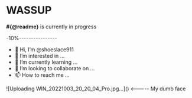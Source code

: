<h1> WASSUP </h1>
<p> <strong>#{@readme}</strong> is currently in progress </p>
<p> -10%----------------</p> 
<ul>
  <li> 👋 Hi, I’m @shoeslace911 </li>
<li> 👀 I’m interested in ... </li>
<li> 🌱 I’m currently learning ... </li>
<li> 💞️ I’m looking to collaborate on ... </li>
<li> 📫 How to reach me ... </li>
</ul>
<!---
shoeslace911/shoeslace911 is a ✨ special ✨ repository because its `README.md` (this file) appears on your GitHub profile.
You can click the Previe![WIN_20221003_20_20_04_Pro](https://user-images.githubusercontent.com/98511262/202061229-a73a64e5-3b56-4a37-b44e-ebf71d7a9ae4.jpg)
w link to take a look at your changes.
--->
![Uploading WIN_20221003_20_20_04_Pro.jpg…]() <----- My dumb face
